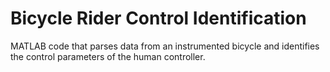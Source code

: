 # Bicycle Rider Control Identification

MATLAB code that parses data from an instrumented bicycle and identifies the control parameters of the human controller.